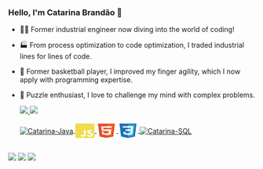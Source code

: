 ### Hello, I'm Catarina Brandão 👋

- 👩‍💻 Former industrial engineer now diving into the world of coding!
- 🏭 From process optimization to code optimization, I traded industrial lines for lines of code.
- 🏀 Former basketball player, I improved my finger agility, which I now apply with programming expertise.
- 🧩 Puzzle enthusiast, I love to challenge my mind with complex problems.

  <div>
    <a href="https://github.com/CatarinaBrandao">
    <img height="180em" src="https://github-readme-stats.vercel.app/api?username=CatarinaBrandao&show_icons=true&theme=dracula&include_all_commits=true&count_private=true"/>
    <img height="180em" src="https://github-readme-stats.vercel.app/api/top-langs/?username=CatarinaBrandao&layout=compact&langs_count=16&theme=dracula"/>
  </div>

  <div style="display: inline_block"><br>
  <img align="center" alt="Catarina-Java" height="30" width="40" src="https://cdn.jsdelivr.net/gh/devicons/devicon/icons/java/java-original.svg">
  <img align="center" alt="Catarina-Js" height="30" width="40" src="https://raw.githubusercontent.com/devicons/devicon/master/icons/javascript/javascript-plain.svg">
  <img align="center" alt="Catarina-HTML" height="30" width="40" src="https://raw.githubusercontent.com/devicons/devicon/master/icons/html5/html5-original.svg">
  <img align="center" alt="Catarina-CSS" height="30" width="40" src="https://raw.githubusercontent.com/devicons/devicon/master/icons/css3/css3-original.svg">
  <img align="center" alt="Catarina-SQL" height="30" width="40" src="https://cdn.jsdelivr.net/gh/devicons/devicon/icons/mysql/mysql-original-wordmark.svg">
</div>
  
  ##
 
<div> 
  <a href="https://www.linkedin.com/in/catarinasbrandao/" target="_blank"><img src="https://img.shields.io/badge/-LinkedIn-%230077B5?style=for-the-badge&logo=linkedin&logoColor=white" target="_blank"></a> 
  <a href = "mailto:brandao.sousa.catarina@gmail.com"><img src="https://img.shields.io/badge/Gmail-D14836?style=for-the-badge&logo=gmail&logoColor=white"></a>
 <a href="https://wa.me/<+351937228747>" target="_blank"><img src="https://img.shields.io/badge/WhatsApp-25D366?style=for-the-badge&logo=whatsapp&logoColor=white"></a>   
</div>


